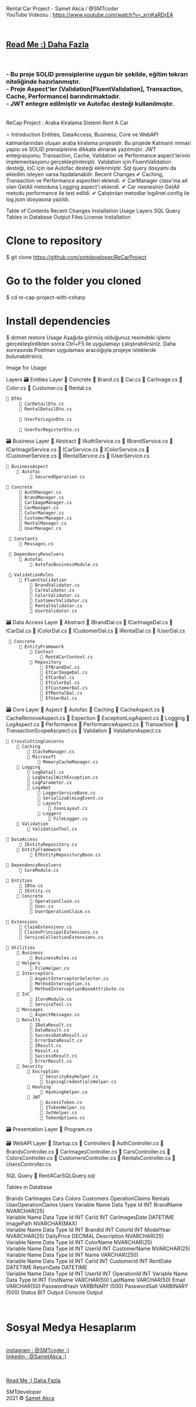 

Rental Car Project - Samet Akca / @SMTcoder  <br>
 YouTube Videosu :    https://www.youtube.com/watch?v=_xrnKaRDrEA


<br>
<h2> <a href="https://github.com/smtdeveloper/SametAkca">Read Me :) Daha Fazla</a>
 </h2>
<br>

<h3> 
 - Bu proje SOLID prensiplerine uygun bir şekilde, eğitim tekrarı niteliğinde hazırlanmıştır.<br>
 - Proje Aspect'ler (Validation[FluentValidation], Transaction, Cache, Performance) barındırmaktadır.<br>
 - JWT entegre edilmiştir ve Autofac desteği kullanılmıştır. <br>
</h3>
<br>
ReCap Project : Araba Kiralama Sistemi
Rent A Car

⭐ Introduction
Entities, DataAccess, Business, Core ve WebAPI katmanlarından oluşan araba kiralama projesidir. Bu projede Katmanlı mimari yapısı ve SOLID prensiplerine dikkate alınarak yazılmıştır. JWT entegrasyonu; Transaction, Cache, Validation ve Performance aspect'lerinin implementasyonu gerçekleştirilmiştir.
Validation için FluentValidation desteği, IoC için ise Autofac desteği eklenmiştir.
Sql query dosyamı da ekledim isteyen varsa faydalanabilir.
Recent Changes
✔ Caching, Transaction ve Performance aspectleri eklendi.
✔ CarManager class'ına ait olan GetAll metoduna Logging aspect'i eklendi.
✔ Car nesnesinin GetAll metodu performance ile test edildi.
✔ Çalıştırılan metodlar log4net.config ile log.json dosyasına yazıldı.

Table of Contents
Recent Changes
Installation
Usage
Layers
SQL Query
Tables in Database
Output
Files
License
Installation 
# Clone to repository
$ git clone https://github.com/smtdeveloper/ReCarProject
# Go to the folder you cloned
$ cd re-cap-project-with-csharp

# Install dependencies
$ dotnet restore
Usage
Aşağıda görmüş olduğunuz resimdeki işlemi gerçekleştirdikten sonra Ctrl+F5 ile uygulamayı çalıştırabilirsiniz. Daha sonrasında Postman uygulaması aracılığıyla projeye isteklerde bulunabilirsiniz.

Image for Usage

Layers
🗃 Entities Layer
    📂 Concrete
         📃 Brand.cs
         📃 Car.cs
         📃 CarImage.cs
         📃 Color.cs
         📃 Customer.cs
         📃 Rental.cs

    📂 DTOs
         📃 CarDetailDto.cs
         📃 RentalDetailDto.cs

         📃 UserForLoginDto.cs

         📃 UserForRegisterDto.cs


🗃 Business Layer
     📂 Abstract
         📃 IAuthService.cs
         📃 IBrandService.cs
         📃 ICarImageService.cs
         📃 ICarService.cs
         📃 IColorService.cs
         📃 ICustomerService.cs
         📃 IRentalService.cs
         📃 IUserService.cs

    📂 BusinessAspect
        📂 Autofac
             📃 SecuredOperation.cs

    📂 Concrete
         📃 AuthManager.cs
         📃 BrandManager.cs
         📃 CarImageManager.cs
         📃 CarManager.cs
         📃 ColorManager.cs
         📃 CustomerManager.cs
         📃 RentalManager.cs
         📃 UserManager.cs

     📂 Constants
         📃 Messages.cs

     📂 DependencyResolvers
         📂 Autofac
             📃 AutofacBusinessModule.cs

     📂 ValidationRules
         📂 FluentValidation
             📃 BrandValidator.cs
             📃 CarValidator.cs
             📃 ColorValidator.cs
             📃 CustomerValidator.cs
             📃 RentalValidator.cs
             📃 UserValidator.cs


🗃 Data Access Layer
    📂 Abstract
         📃 IBrandDal.cs
         📃 ICarImageDal.cs
         📃 ICarDal.cs
         📃 IColorDal.cs
         📃 ICustomerDal.cs
         📃 IRentalDal.cs
         📃 IUserDal.cs

     📂 Concrete
         📂 EntityFramework
             📂 Context
                 📃 RentACarContext.cs
             📂 Repository
                 📃 EfBrandDal.cs
                 📃 EfCarImageDal.cs
                 📃 EfCarDal.cs
                 📃 EfColorDal.cs
                 📃 EfCustomerDal.cs
                 📃 EfRentalDal.cs
                 📃 EfUserDal.cs


🗃 Core Layer
    📂 Aspect
        📂 Autofac
            📂 Caching
                 📃 CacheAspect.cs
                 📃 CacheRemoveAspect.cs
            📂 Expection
                 📃 ExceptionLogAspect.cs
            📂 Logging
                 📃 LogAspect.cs
            📂 Performance
                 📃 PerformanceAspect.cs
            📂 Transaction
                 📃 TransactionScopeAscpect.cs
            📂 Validation
                 📃 ValidationAspect.cs

    📂 CrossCuttingConcerns
        📂 Caching
            📃 ICacheManager.cs
            📂 Microsoft
                📃 MemoryCacheManager.cs
        📂 Logging
            📃 LogDetail.cs
            📃 LogDetailWithException.cs
            📃 LogParameter.cs
            📂 Log4Net
                📃 LoggerServiceBase.cs
                📃 SerializableLogEvent.cs
                📂 Layouts
                    📃 JsonLayout.cs
                📂 Loggers
                    📃 FileLogger.cs
        📂 Validation
            📃 ValidationTool.cs

    📂 DataAccess
         📃 IEntityRepository.cs
        📂 EntityFramework
             📃 EfEntityRepositoryBase.cs

    📂 DependencyResolvers
         📃 CoreModule.cs

    📂 Entities
         📃 IDto.cs
         📃 IEntity.cs
        📂 Concrete
             📃 OperationClaim.cs
             📃 User.cs
             📃 UserOperationClaim.cs

    📂 Extensions
         📃 ClaimExtensions.cs
         📃 ClaimsPrincipalExtensions.cs
         📃 ServiceCollectionExtensions.cs

    📂 Utilities
        📂 Business
             📃 BusinessRules.cs
        📂 Helpers
             📃 FileHelper.cs
        📂 Interceptors
             📃 AspectInterceptorSelector.cs
             📃 MethodInterception.cs
             📃 MethodInterceptionBaseAttribute.cs
        📂 IoC
             📃 ICoreModule.cs
             📃 ServiceTool.cs
        📂 Messages
             📃 AspectMessages.cs
        📂 Results
             📃 IDataResult.cs
             📃 DataResult.cs
             📃 SuccessDataResult.cs
             📃 ErrorDataResult.cs
             📃 IResult.cs
             📃 Result.cs
             📃 SuccessResult.cs
             📃 ErrorResult.cs
        📂 Security
            📂 Encryption
                 📃 SecurityKeyHelper.cs
                 📃 SigningCredentialsHelper.cs
            📂 Hashing
                 📃 HashingHelper.cs
            📂 JWT
                 📃 AccessToken.cs
                 📃 ITokenHelper.cs
                 📃 JwtHelper.cs
                 📃 TokenOptions.cs


🗃 Presentation Layer
     📃 Program.cs


🗃 WebAPI Layer
    📃 Startup.cs
    📂 Controllers
         📃 AuthController.cs
         📃 BrandsController.cs
         📃 CarImagesController.cs
         📃 CarsController.cs
         📃 ColorsController.cs
         📃 CustomersController.cs
         📃 RentalsController.cs
         📃 UsersController.cs


SQL Query
     📃 RentACarSQLQuery.sql

Tables in Database

Brands	CarImages	Cars	Colors	Customers	OperationClaims	Rentals	UserOperationClaims	Users
Variable Name	Data Type
Id	INT
BrandName	NVARCHAR(25)	
Variable Name	Data Type
Id	INT
CarId	INT
CarImagesDate	DATETIME
ImagePath	NVARCHAR(MAX)	
Variable Name	Data Type
Id	INT
BrandId	INT
ColorId	INT
ModelYear	NVARCHAR(25)
DailyPrice	DECIMAL
Description	NVARCHAR(25)	
Variable Name	Data Type
Id	INT
ColorName	NVARCHAR(25)	
Variable Name	Data Type
Id	INT
UserId	INT
CustomerName	NVARCHAR(25)	
Variable Name	Data Type
Id	INT
Name	VARCHAR(250)	
Variable Name	Data Type
Id	INT
CarId	INT
CustomerId	INT
RentDate	DATETIME
ReturnDate	DATETIME	
Variable Name	Data Type
Id	INT
UserId	INT
OperationId	INT	
Variable Name	Data Type
Id	INT
FirstName	VARCHAR(50)
LastName	VARCHAR(50)
Email	VARCHAR(50)
PasswordHash	VARBINARY (500)
PasswordSalt	VARBINARY (500)
Status	BIT
Output
Console Output



<br>
<h1> Sosyal Medya Hesaplarım </h1>
<br>
<a href="https://www.instagram.com/smtcoder/"> instagram  :  @SMTcoder :)  </a>
<br> 
<a href="https://www.linkedin.com/in/samet-akca-2a4bbb1a8/"> linkedin    : @SametAkca :)  </a>
<br>
<br> 
<br>



<a href="https://github.com/smtdeveloper/SametAkca"> Read Me :) Daha Fazla </a>

SMTdeveloper
<br>
2021 © <a href="https://github.com/smtdeveloper"> Samet Akca </a>

